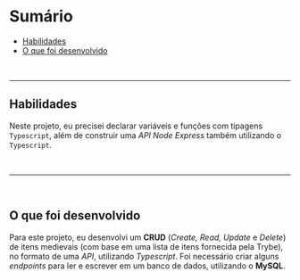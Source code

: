 
# Sumário

- [Habilidades](#habilidades)
- [O que foi desenvolvido](#o-que-foi-desenvolvido)

<br>

----


## Habilidades

Neste projeto, eu precisei declarar variáveis e funções com tipagens `Typescript`, além de construir uma _API Node Express_ também utilizando o `Typescript`.


<br>

-----

<br>

## O que foi desenvolvido

Para este projeto, eu desenvolvi um **CRUD** (_Create, Read, Update_ e _Delete_) de itens medievais (com base em uma lista de itens fornecida pela Trybe), no formato de uma _API_, utilizando _Typescript_.
Foi necessário criar alguns _endpoints_ para ler e escrever em um banco de dados, utilizando o **MySQL**.

